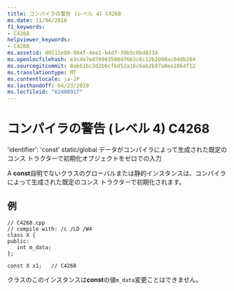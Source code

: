 ```yaml
---
title: コンパイラの警告 (レベル 4) C4268
ms.date: 11/04/2016
f1_keywords:
- C4268
helpviewer_keywords:
- C4268
ms.assetid: d0511e80-904f-4ee1-b4d7-39b5c0bd8234
ms.openlocfilehash: e3cda7ed70963508d7663c6c12b2b98ac64db204
ms.sourcegitcommit: 0ab61bc3d2b6cfbd52a16c6ab2b97a8ea1864f12
ms.translationtype: MT
ms.contentlocale: ja-JP
ms.lasthandoff: 04/23/2019
ms.locfileid: "62400917"
---
```

# <a name="compiler-warning-level-4-c4268"></a>コンパイラの警告 (レベル 4) C4268

'identifier': 'const' static/global データがコンパイラによって生成された既定のコンス トラクターで初期化オブジェクトをゼロでの入力

A **const**自明でないクラスのグローバルまたは静的インスタンスは、コンパイラによって生成された既定のコンス トラクターで初期化されます。

## <a name="example"></a>例

```
// C4268.cpp
// compile with: /c /LD /W4
class X {
public:
   int m_data;
};

const X x1;   // C4268
```

クラスのこのインスタンスは**const**の値`m_data`変更ことはできません。
